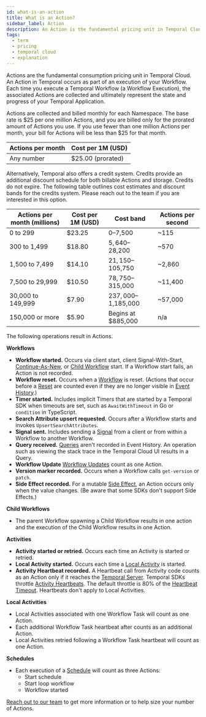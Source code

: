 ```yaml
---
id: what-is-an-action
title: What is an Action?
sidebar_label: Action
description: An Action is the fundamental pricing unit in Temporal Cloud.
tags:
  - term
  - pricing
  - temporal cloud
  - explanation
---
```


Actions are the fundamental consumption pricing unit in Temporal Cloud.
An Action in Temporal occurs as part of an execution of your Workflow.
Each time you execute a Temporal Workflow (a Workflow Execution), the associated Actions are collected and ultimately represent the state and progress of your Temporal Application.

Actions are collected and billed monthly for each Namespace. The base rate is $25 per one million Actions, and you are billed only for the prorated amount of Actions you use. If you use fewer than one million Actions per month, your bill for Actions will be less than $25 for that month.

| **Actions per month** | **Cost per 1M (USD)** |
| --------------------- | --------------------- |
| Any number            | $25.00 (prorated)     |

Alternatively, Temporal also offers a credit system. Credits provide an additional discount schedule for both billable Actions and storage. Credits do not expire. The following table outlines cost estimates and discount bands for the credits system. Please reach out to the team if you are interested in this option.

| **Actions per month (millions)** | **Cost per 1M (USD)** | **Cost band**       | **Actions per second** |
| -------------------------------- | --------------------- | ------------------- | ---------------------- |
| 0 to 299                         | $23.25                | $0–$7,500           | ~115                   |
| 300 to 1,499                     | $18.80                | $5,640–$28,200      | ~570                   |
| 1,500 to 7,499                   | $14.10                | $21,150–$105,750    | ~2,860                 |
| 7,500 to 29,999                  | $10.50                | $78,750–$315,000    | ~11,400                |
| 30,000 to 149,999                | $7.90                 | $237,000–$1,185,000 | ~57,000                |
| 150,000 or more                  | $5.90                 | Begins at $885,000  | n/a                    |

The following operations result in Actions.

**Workflows**

- **Workflow started.**
  Occurs via client start, client Signal-With-Start, [Continue-As-New](/concepts/what-is-continue-as-new), or [Child Workflow](/concepts/what-is-a-child-workflow-execution) start.
  If a Workflow start fails, an Action is not recorded.
- **Workflow reset.**
  Occurs when a [Workflow](/concepts/what-is-a-workflow) is reset.
  (Actions that occur before a [Reset](/concepts/what-is-a-reset) are counted even if they are no longer visible in [Event History](/concepts/what-is-an-event-history).)
- **Timer started.**
  Includes implicit Timers that are started by a Temporal SDK when timeouts are set, such as `AwaitWithTimeout` in Go or `condition` in TypeScript.
- **Search Attribute upsert requested.**
  Occurs after a Workflow starts and invokes `UpsertSearchAttributes`.
- **Signal sent.**
  Includes sending a [Signal](/concepts/what-is-a-signal) from a client or from within a Workflow to another Workflow.
- **Query received.** [Queries](/concepts/what-is-a-query) aren't recorded in Event History.
  An operation such as viewing the stack trace in the Temporal Cloud UI results in a Query.
- **Workflow Update** [Workflow Updates](/concepts/what-is-an-update) count as one Action.
- **Version marker recorded.**
  Occurs when a Workflow calls `get-version` or `patch`.
- **Side Effect recorded.**
  For a mutable [Side Effect](/concepts/what-is-a-side-effect), an Action occurs only when the value changes.
  (Be aware that some SDKs don't support Side Effects.)

**Child Workflows**

- The parent Workflow spawning a Child Workflow results in one action and the execution of the Child Workflow results in one Action.

**Activities**

- **Activity started or retried.**
  Occurs each time an Activity is started or retried.
- **Local Activity started.**
  Occurs each time a [Local Activity](/concepts/what-is-a-local-activity) is started.
- **Activity Heartbeat recorded.**
  A Heartbeat call from Activity code counts as an Action only if it reaches the [Temporal Server](/concepts/what-is-the-temporal-server).
  Temporal SDKs throttle [Activity Heartbeats](/concepts/what-is-an-activity-heartbeat).
  The default throttle is 80% of the [Heartbeat Timeout](/concepts/what-is-a-heartbeat-timeout).
  Heartbeats don't apply to Local Activities.

**Local Activities**

- Local Activities associated with one Workflow Task will count as one Action.
- Each additional Workflow Task heartbeat after counts as an additional Action.
- Local Activities retried following a Workflow Task heartbeat will count as one Action.

**Schedules**

- Each execution of a [Schedule](/concepts/what-is-a-schedule) will count as three Actions:
  - Start schedule
  - Start loop workflow
  - Workflow started

[Reach out to our team](https://pages.temporal.io/contact-us) to get more information or to help size your number of Actions.

